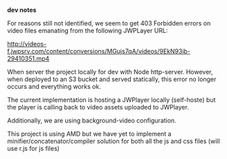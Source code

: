 **dev notes**

For reasons still not identified, we seem to get 403 Forbidden errors on video files emanating from the following JWPLayer URL:

http://videos-f.jwpsrv.com/content/conversions/MGujs7qA/videos/9EkN93ib-29410351.mp4

When server the project locally for dev with Node http-server. However, when deployed to an S3 bucket and served statically, this error no longer occurs and everything works ok. 

The current implementation is hosting a JWPlayer locally (self-hoste) but the player is calling back to video assets uploaded to JWPlayer. 

Additionally, we are using background-video configuration. 

This project is using AMD but we have yet to implement a minifier/concatenator/compiler solution for both all the js and css files (will use r.js for js files)


